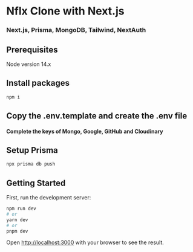 # Nflx Clone with Next.js

### Next.js, Prisma, MongoDB, Tailwind, NextAuth

## Prerequisites

Node version 14.x

## Install packages

```bash
npm i
```

## Copy the .env.template and create the .env file

#### Complete the keys of Mongo, Google, GitHub and Cloudinary

## Setup Prisma

```bash
npx prisma db push
```

## Getting Started

First, run the development server:

```bash
npm run dev
# or
yarn dev
# or
pnpm dev
```

Open [http://localhost:3000](http://localhost:3000) with your browser to see the result.
